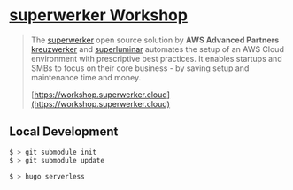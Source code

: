 # [superwerker Workshop](https://workshop.superwerker.cloud)

> The [superwerker](https://github.com/superwerker/superwerker) open source solution by **AWS Advanced Partners** [kreuzwerker](https://kreuzwerker.de/) and [superluminar](https://superluminar.io/) automates the setup of an AWS Cloud environment with prescriptive best practices. It enables startups and SMBs to focus on their core business - by saving setup and maintenance time and money.
> 
> [https://workshop.superwerker.cloud](https://workshop.superwerker.cloud)

## Local Development

```bash
$ > git submodule init
$ > git submodule update

$ > hugo serverless
```
